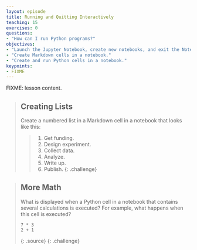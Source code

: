 ```yaml
---
layout: episode
title: Running and Quitting Interactively
teaching: 15
exercises: 0
questions:
- "How can I run Python programs?"
objectives:
- "Launch the Jupyter Notebook, create new notebooks, and exit the Notebook."
- "Create Markdown cells in a notebook."
- "Create and run Python cells in a notebook."
keypoints:
- FIXME
---
```

FIXME: lesson content.

> ## Creating Lists
> 
> Create a numbered list in a Markdown cell in a notebook
> that looks like this:
> 
> > 1.  Get funding.
> > 2.  Design experiment.
> > 3.  Collect data.
> > 4.  Analyze.
> > 5.  Write up.
> > 6.  Publish.
{: .challenge}

> ## More Math
> 
> What is displayed when a Python cell in a notebook
> that contains several calculations
> is executed?
> For example,
> what happens when this cell is executed?
> 
> ~~~
> 7 * 3
> 2 + 1
> ~~~
> {: .source}
{: .challenge}
